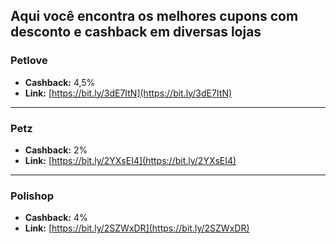 ## Aqui você encontra os melhores cupons com desconto e cashback em diversas lojas

### Petlove
- **Cashback:** 4,5%
- **Link:** [https://bit.ly/3dE7ItN](https://bit.ly/3dE7ItN)

---

### Petz
- **Cashback:** 2%
- **Link:** [https://bit.ly/2YXsEI4](https://bit.ly/2YXsEI4)

---

### Polishop
- **Cashback:** 4%
- **Link:** [https://bit.ly/2SZWxDR](https://bit.ly/2SZWxDR)
